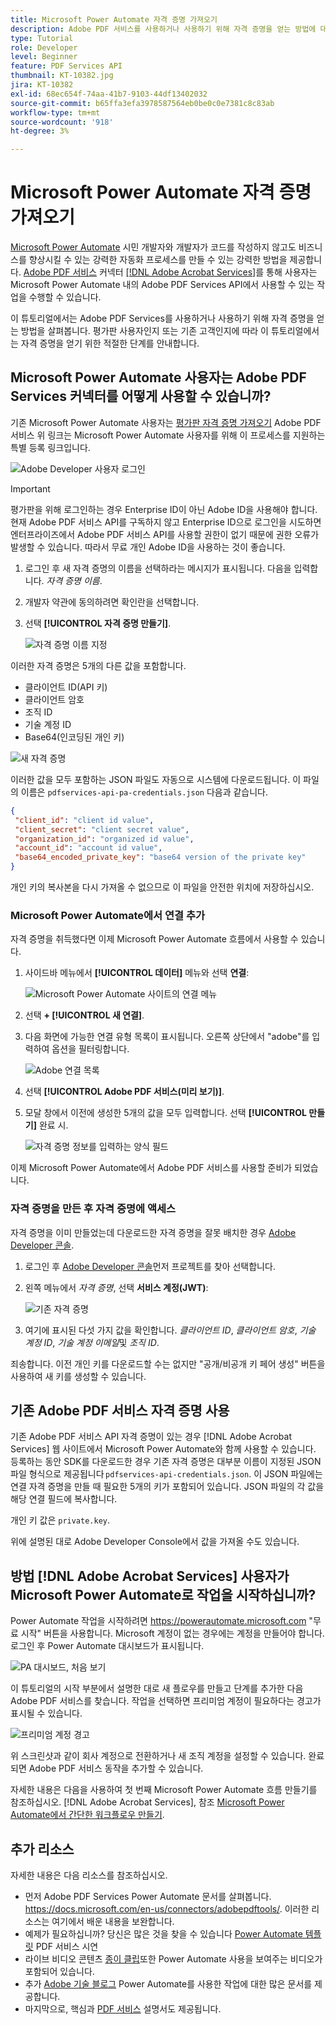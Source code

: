 ```yaml
---
title: Microsoft Power Automate 자격 증명 가져오기
description: Adobe PDF 서비스를 사용하거나 사용하기 위해 자격 증명을 얻는 방법에 대해 알아봅니다.
type: Tutorial
role: Developer
level: Beginner
feature: PDF Services API
thumbnail: KT-10382.jpg
jira: KT-10382
exl-id: 68ec654f-74aa-41b7-9103-44df13402032
source-git-commit: b65ffa3efa3978587564eb0be0c0e7381c8c83ab
workflow-type: tm+mt
source-wordcount: '918'
ht-degree: 3%

---
```


# Microsoft Power Automate 자격 증명 가져오기

[Microsoft Power Automate](https://powerautomate.microsoft.com/ko-kr/) 시민 개발자와 개발자가 코드를 작성하지 않고도 비즈니스를 향상시킬 수 있는 강력한 자동화 프로세스를 만들 수 있는 강력한 방법을 제공합니다. [Adobe PDF 서비스](https://us.flow.microsoft.com/en-us/connectors/shared_adobepdftools/adobe-pdf-services/) 커넥터 [[!DNL Adobe Acrobat Services]](https://developer.adobe.com/document-services)를 통해 사용자는 Microsoft Power Automate 내의 Adobe PDF Services API에서 사용할 수 있는 작업을 수행할 수 있습니다.

이 튜토리얼에서는 Adobe PDF Services를 사용하거나 사용하기 위해 자격 증명을 얻는 방법을 살펴봅니다. 평가판 사용자인지 또는 기존 고객인지에 따라 이 튜토리얼에서는 자격 증명을 얻기 위한 적절한 단계를 안내합니다.

## Microsoft Power Automate 사용자는 Adobe PDF Services 커넥터를 어떻게 사용할 수 있습니까?

기존 Microsoft Power Automate 사용자는 [평가판 자격 증명 가져오기](https://www.adobe.com/go/powerautomate_getstarted_kr) Adobe PDF 서비스 위 링크는 Microsoft Power Automate 사용자를 위해 이 프로세스를 지원하는 특별 등록 링크입니다.

![Adobe Developer 사용자 로그인](assets/credentials_1.png)


>[!IMPORTANT]
> 평가판을 위해 로그인하는 경우 Enterprise ID이 아닌 Adobe ID을 사용해야 합니다. 현재 Adobe PDF 서비스 API를 구독하지 않고 Enterprise ID으로 로그인을 시도하면 엔터프라이즈에서 Adobe PDF 서비스 API를 사용할 권한이 없기 때문에 권한 오류가 발생할 수 있습니다. 따라서 무료 개인 Adobe ID을 사용하는 것이 좋습니다.
>

1. 로그인 후 새 자격 증명의 이름을 선택하라는 메시지가 표시됩니다. 다음을 입력합니다. *자격 증명 이름*.
1. 개발자 약관에 동의하려면 확인란을 선택합니다.
1. 선택 **[!UICONTROL 자격 증명 만들기]**.

   ![자격 증명 이름 지정](assets/credentials_2.png)

이러한 자격 증명은 5개의 다른 값을 포함합니다.

* 클라이언트 ID(API 키)
* 클라이언트 암호
* 조직 ID
* 기술 계정 ID
* Base64(인코딩된 개인 키)

![새 자격 증명](assets/credentials_3.png)

이러한 값을 모두 포함하는 JSON 파일도 자동으로 시스템에 다운로드됩니다. 이 파일의 이름은 `pdfservices-api-pa-credentials.json` 다음과 같습니다.

```json
{
 "client_id": "client id value",
 "client_secret": "client secret value",
 "organization_id": "organized id value",
 "account_id": "account id value",
 "base64_encoded_private_key": "base64 version of the private key"
}
```

개인 키의 복사본을 다시 가져올 수 없으므로 이 파일을 안전한 위치에 저장하십시오.

### Microsoft Power Automate에서 연결 추가

자격 증명을 취득했다면 이제 Microsoft Power Automate 흐름에서 사용할 수 있습니다.

1. 사이드바 메뉴에서 **[!UICONTROL 데이터]** 메뉴와 선택 **연결**:

   ![Microsoft Power Automate 사이트의 연결 메뉴](assets/credentials_4.png)

1. 선택 **+ [!UICONTROL 새 연결]**.

1. 다음 화면에 가능한 연결 유형 목록이 표시됩니다. 오른쪽 상단에서 &quot;adobe&quot;를 입력하여 옵션을 필터링합니다.

   ![Adobe 연결 목록](assets/credentials_5.png)

1. 선택 **[!UICONTROL Adobe PDF 서비스(미리 보기)]**.
1. 모달 창에서 이전에 생성한 5개의 값을 모두 입력합니다. 선택 **[!UICONTROL 만들기]** 완료 시.

   ![자격 증명 정보를 입력하는 양식 필드](assets/credentials_6.png)

이제 Microsoft Power Automate에서 Adobe PDF 서비스를 사용할 준비가 되었습니다.

### 자격 증명을 만든 후 자격 증명에 액세스

자격 증명을 이미 만들었는데 다운로드한 자격 증명을 잘못 배치한 경우 [Adobe Developer 콘솔](https://developer.adobe.com/console).

1. 로그인 후 [Adobe Developer 콘솔](https://developer.adobe.com/console)먼저 프로젝트를 찾아 선택합니다.
1. 왼쪽 메뉴에서 *자격 증명*, 선택 **서비스 계정(JWT)**:

   ![기존 자격 증명](assets/credentials_7.png)

1. 여기에 표시된 다섯 가지 값을 확인합니다. *클라이언트 ID*, *클라이언트 암호*, *기술 계정 ID*, *기술 계정 이메일*&#x200B;및 *조직 ID*.

죄송합니다. 이전 개인 키를 다운로드할 수는 없지만 &quot;공개/비공개 키 페어 생성&quot; 버튼을 사용하여 새 키를 생성할 수 있습니다.

## 기존 Adobe PDF 서비스 자격 증명 사용

기존 Adobe PDF 서비스 API 자격 증명이 있는 경우 [!DNL Adobe Acrobat Services] 웹 사이트에서 Microsoft Power Automate와 함께 사용할 수 있습니다. 등록하는 동안 SDK를 다운로드한 경우 기존 자격 증명은 대부분 이름이 지정된 JSON 파일 형식으로 제공됩니다 `pdfservices-api-credentials.json`. 이 JSON 파일에는 연결 자격 증명을 만들 때 필요한 5개의 키가 포함되어 있습니다. JSON 파일의 각 값을 해당 연결 필드에 복사합니다.

개인 키 값은 `private.key`.

위에 설명된 대로 Adobe Developer Console에서 값을 가져올 수도 있습니다.

## 방법 [!DNL Adobe Acrobat Services] 사용자가 Microsoft Power Automate로 작업을 시작하십니까?

Power Automate 작업을 시작하려면 <https://powerautomate.microsoft.com> &quot;무료 시작&quot; 버튼을 사용합니다. Microsoft 계정이 없는 경우에는 계정을 만들어야 합니다. 로그인 후 Power Automate 대시보드가 표시됩니다.

![PA 대시보드, 처음 보기](assets/credentials_8.png)

이 튜토리얼의 시작 부분에서 설명한 대로 새 플로우를 만들고 단계를 추가한 다음 Adobe PDF 서비스를 찾습니다. 작업을 선택하면 프리미엄 계정이 필요하다는 경고가 표시될 수 있습니다.

![프리미엄 계정 경고](assets/credentials_9.png)

위 스크린샷과 같이 회사 계정으로 전환하거나 새 조직 계정을 설정할 수 있습니다. 완료되면 Adobe PDF 서비스 동작을 추가할 수 있습니다.

자세한 내용은 다음을 사용하여 첫 번째 Microsoft Power Automate 흐름 만들기를 참조하십시오. [!DNL Adobe Acrobat Services], 참조 [Microsoft Power Automate에서 간단한 워크플로우 만들기](https://experienceleague.adobe.com/docs/document-services/tutorials/pdfservices/create-workflow-power-automate.html).

## 추가 리소스

자세한 내용은 다음 리소스를 참조하십시오.

* 먼저 Adobe PDF Services Power Automate 문서를 살펴봅니다. <https://docs.microsoft.com/en-us/connectors/adobepdftools/>. 이러한 리소스는 여기에서 배운 내용을 보완합니다.
* 예제가 필요하십니까? 당신은 많은 것을 찾을 수 있습니다 [Power Automate 템플릿](https://powerautomate.microsoft.com/en-us/connectors/details/shared_adobepdftools/adobe-pdf-services/) PDF 서비스 시연
* 라이브 비디오 콘텐츠 [종이 클립](https://www.youtube.com/playlist?list=PLcVEYUqU7VRe4sT-Bf8flvRz1XXUyGmtF)또한 Power Automate 사용을 보여주는 비디오가 포함되어 있습니다.
* 추가 [Adobe 기술 블로그](https://medium.com/adobetech/tagged/microsoft-power-automate) Power Automate를 사용한 작업에 대한 많은 문서를 제공합니다.
* 마지막으로, 핵심과 [PDF 서비스](https://developer.adobe.com/document-services/docs/overview/) 설명서도 제공됩니다.
